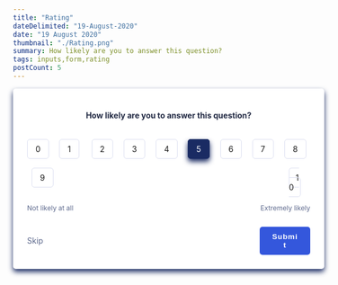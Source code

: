 ```yaml
---
title: "Rating"
dateDelimited: "19-August-2020"
date: "19 August 2020"
thumbnail: "./Rating.png"
summary: How likely are you to answer this question?
tags: inputs,form,rating
postCount: 5
---
```


<div class="rating-container">
  <form class="rating-form">
    <p class="rating-form-question">How likely are you to answer this question?</p>
    <div class="rating-radio-container">
      <div>
        <input type="radio" id="rate-0" class="rating-input" name="rating" value="0">
        <label class="rating-label" for="rate-0">0</label>
      </div>
      <div>
        <input type="radio" id="rate-1" class="rating-input" name="rating" value="1">
        <label class="rating-label" for="rate-1">1</label>
      </div>
      <div>
        <input type="radio" id="rate-2" class="rating-input" name="rating" value="2">
        <label class="rating-label" for="rate-2">2</label>
      </div>
      <div>
        <input type="radio" id="rate-3" class="rating-input" name="rating" value="3">
        <label class="rating-label" for="rate-3">3</label>
      </div>
      <div>
        <input type="radio" id="rate-4" class="rating-input" name="rating" value="4">
        <label class="rating-label" for="rate-4">4</label>
      </div>
      <div>
        <input type="radio" id="rate-5" class="rating-input" name="rating" value="5" checked="checked">
        <label class="rating-label" for="rate-5">5</label>
      </div>
      <div>
        <input type="radio" id="rate-6" class="rating-input" name="rating" value="6">
        <label class="rating-label" for="rate-6">6</label>
      </div>
      <div>
        <input type="radio" id="rate-7" class="rating-input" name="rating" value="7">
        <label class="rating-label" for="rate-7">7</label>
      </div>
      <div>
        <input type="radio" id="rate-8" class="rating-input" name="rating" value="8">
        <label class="rating-label" for="rate-8">8</label>
      </div>
      <div>
        <input type="radio" id="rate-9" class="rating-input" name="rating" value="9">
        <label class="rating-label" for="rate-9">9</label>
      </div>
      <div>
        <input type="radio" id="rate-10" class="rating-input" name="rating" value="10">
        <label class="rating-label" for="rate-10" style="padding: 8px 11px !important;">10</label>
      </div>
    </div>
    <div class="rating-left-right">
      <p class="rating-label-left">Not likely at all</p>
      <p class="rating-label-right">Extremely likely</p>
    </div>
    <div class="rating-form-controls">
      <a class="rating-form-skip" href="#">Skip</a>
      <button class="rating-form-submit" type="button" href="#">Submit</button>
    </div>
  </form>
</div>


<style>

.rating-form {
    width: 100%;
    max-width: 630px;
    background: white;
    padding: 25px;
    display: flex;
    flex-direction: column;
    margin: 0 auto;
    box-shadow: 0px 5px 10px #1A2B63;
    border-radius: 5px;
}

.rating-form-question {
  font-size: 14px;
  font-weight: bold;
  color: #202842;
  text-align: center;
  margin-bottom: 35px;
}

.rating-input {
  display: none;
}

.rating-label {
  padding: 8px 14px;
  border: 1px solid #DCDFF1;
  border-radius: 5px;
  font-size: 14px;
  cursor: pointer;
}

.rating-label:hover, input[type="radio"]:checked + .rating-label {
  background: #1A2B63;
  border-color: #1A2B63;
  color: white;
  box-shadow: 0px 5px 10px #1A2B63;
}

.rating-radio-container {
  display: flex;
  flex-wrap: wrap;
  justify-content: center;
}

@media screen and (min-width: 780px) {
  .rating-radio-container {
    justify-content: space-between;
  }

  .rating-radio-container div:first-of-type {
    margin-left: 0;
    }

    .rating-radio-container div:last-of-type {
    margin-right: 0;
    }
}

.rating-radio-container div {
  width: 38px;
  height: 35px;
  margin: 8px;
}

.rating-left-right {
  display: flex;
  justify-content: space-between;
}

.rating-label-left, .rating-label-right {
  font-size: 12px;
  color: #5D698D;
  margin-bottom: 26px;
}

.rating-label-right {
  text-align: right;
}

.rating-form-controls {
  display: flex;
  justify-content: space-between;
  align-items: center;
}

.rating-form-skip {
  text-decoration: none;
  font-size: 14px;
  color: #5D698D;
  width: 30px;
}

.rating-form-submit {
  width: 90px;
  padding: 10px 20px;
  border: none;
  background: #3457DC;
  color: white;
  font-weight: bold;
  letter-spacing: 1px;
  border-radius: 5px;
  cursor: pointer;
}

.rating-form-submit:hover {
  background: #1A2B63;
}

</style>